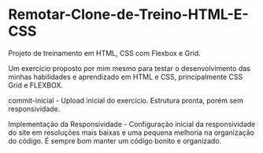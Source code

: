 # Remotar-Clone-de-Treino-HTML-E-CSS
Projeto de treinamento em HTML, CSS com Flexbox e Grid.

  Um exercício proposto por mim mesmo para testar o desenvolvimento das minhas habilidades e aprendizado em HTML e CSS, principalmente CSS Grid e FLEXBOX.
  
  commit-inicial - Upload inicial do exercício. Estrutura pronta, porém sem responsividade.
  
  Implementação da Responsividade - Configuração inicial da responsividade do site em resoluções mais baixas e uma pequena melhoria na organização do código. É sempre bom manter um código bonito e organizado.
  
